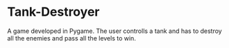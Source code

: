 # Tank-Destroyer
A game developed in Pygame. The user controlls a tank and has to destroy all the enemies and pass all the levels to win.
